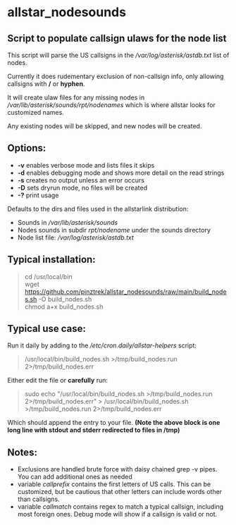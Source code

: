 # allstar_nodesounds
## Script to populate callsign ulaws for the node list

This script will parse the US callsigns in the */var/log/asterisk/astdb.txt* list of nodes. 

Currently it does rudementary exclusion of non-callsign info, only allowing callsigns with **/** or **hyphen**.

It will create ulaw files for any missing nodes in */var/lib/asterisk/sounds/rpt/nodenames* which is where allstar looks for customized names. 

Any existing nodes will be skipped, and new nodes will be created. 

## Options:
- **-v** enables verbose mode and lists files it skips
- **-d** enables debugging mode and shows more detail on the read strings
- **-s** creates no output unless an error occurs
- **-D** sets dryrun mode, no files will be created
- **-?** print usage


Defaults to the dirs and files used in the allstarlink distribution:
- Sounds in */var/lib/asterisk/sounds*
- Nodes sounds in subdir *rpt/nodename* under the sounds directory
- Node list file: */var/log/asterisk/astdb.txt*

## Typical installation:
>cd /usr/local/bin<br>
>wget https://github.com/pinztrek/allstar_nodesounds/raw/main/build_nodes.sh -O build_nodes.sh<br>
>chmod a+x build_nodes.sh

## Typical use case:
Run it daily by adding to the */etc/cron.daily/allstar-helpers* script:
> /usr/local/bin/build_nodes.sh >/tmp/build_nodes.run 2>/tmp/build_nodes.err

Either edit the file or **carefully** run:
> sudo echo "/usr/local/bin/build_nodes.sh >/tmp/build_nodes.run 2>/tmp/build_nodes.err" > /usr/local/bin/build_nodes.sh >/tmp/build_nodes.run 2>/tmp/build_nodes.err

Which should append the entry to your file. **(Note the above block is one long line with stdout and stderr redirected to files in /tmp)**
## Notes:
- Exclusions are handled brute force with daisy chained grep -v pipes. You can add additional ones as needed
- variable *callprefix* contains the first letters of US calls. This can be customized, but be cautious that other letters can include words other than callsigns.
- variable *callmatch* contains regex to match a typical callsign, including most foreign ones. Debug mode will show if a callsign is valid or not. 
